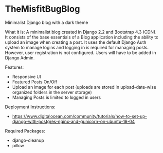 # TheMisfitBugBlog
Minimalist Django blog with a dark theme

What it is:
A minimalist blog created in Django 2.2 and Bootstrap 4.3 (CDN). It consists of the base essentials of a Blog application including the ability to upload an image when creating a post. It uses the default Django Auth system to manage logins and logging in is required for managing posts. However, user registration is not configured. Users will have to be added in Django Admin.

Features:
* Responsive UI
* Featured Posts On/Off
* Upload an image for each post (uploads are stored in upload-date-wise organized folders in the server storage)
* Managing Posts is limited to logged in users

Deployment Instructions:
* https://www.digitalocean.com/community/tutorials/how-to-set-up-django-with-postgres-nginx-and-gunicorn-on-ubuntu-18-04

Required Packages:
* django-cleanup
* pillow
